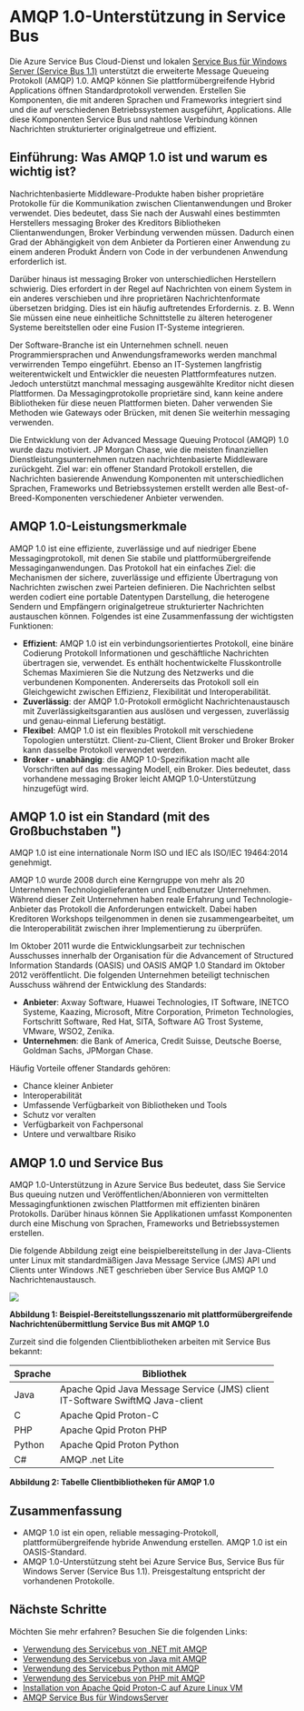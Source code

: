<properties 
    pageTitle="Übersicht über Service Bus AMQP | Microsoft Azure" 
    description="Informationen Sie zur Verwendung der erweiterten Message Queuing Protocol (AMQP) 1.0 in Azure." 
    services="service-bus" 
    documentationCenter=".net" 
    authors="sethmanheim" 
    manager="timlt" 
    editor=""/>

<tags 
    ms.service="service-bus" 
    ms.workload="na" 
    ms.tgt_pltfrm="na" 
    ms.devlang="multiple" 
    ms.topic="article" 
    ms.date="09/29/2016" 
    ms.author="sethm"/>



# <a name="amqp-10-support-in-service-bus"></a>AMQP 1.0-Unterstützung in Service Bus

Die Azure Service Bus Cloud-Dienst und lokalen [Service Bus für Windows Server (Service Bus 1.1)](https://msdn.microsoft.com/library/dn282144.aspx) unterstützt die erweiterte Message Queueing Protokoll (AMQP) 1.0. AMQP können Sie plattformübergreifende Hybrid Applications öffnen Standardprotokoll verwenden. Erstellen Sie Komponenten, die mit anderen Sprachen und Frameworks integriert sind und die auf verschiedenen Betriebssystemen ausgeführt, Applications. Alle diese Komponenten Service Bus und nahtlose Verbindung können Nachrichten strukturierter originalgetreue und effizient.

## <a name="introduction-what-is-amqp-10-and-why-is-it-important"></a>Einführung: Was AMQP 1.0 ist und warum es wichtig ist?

Nachrichtenbasierte Middleware-Produkte haben bisher proprietäre Protokolle für die Kommunikation zwischen Clientanwendungen und Broker verwendet. Dies bedeutet, dass Sie nach der Auswahl eines bestimmten Herstellers messaging Broker des Kreditors Bibliotheken Clientanwendungen, Broker Verbindung verwenden müssen. Dadurch einen Grad der Abhängigkeit von dem Anbieter da Portieren einer Anwendung zu einem anderen Produkt Ändern von Code in der verbundenen Anwendung erforderlich ist. 

Darüber hinaus ist messaging Broker von unterschiedlichen Herstellern schwierig. Dies erfordert in der Regel auf Nachrichten von einem System in ein anderes verschieben und ihre proprietären Nachrichtenformate übersetzen bridging. Dies ist ein häufig auftretendes Erfordernis. z. B. Wenn Sie müssen eine neue einheitliche Schnittstelle zu älteren heterogener Systeme bereitstellen oder eine Fusion IT-Systeme integrieren.

Der Software-Branche ist ein Unternehmen schnell. neuen Programmiersprachen und Anwendungsframeworks werden manchmal verwirrenden Tempo eingeführt. Ebenso an IT-Systemen langfristig weiterentwickelt und Entwickler die neuesten Plattformfeatures nutzen. Jedoch unterstützt manchmal messaging ausgewählte Kreditor nicht diesen Plattformen. Da Messagingprotokolle proprietäre sind, kann keine andere Bibliotheken für diese neuen Plattformen bieten. Daher verwenden Sie Methoden wie Gateways oder Brücken, mit denen Sie weiterhin messaging verwenden.

Die Entwicklung von der Advanced Message Queuing Protocol (AMQP) 1.0 wurde dazu motiviert. JP Morgan Chase, wie die meisten finanziellen Dienstleistungsunternehmen nutzen nachrichtenbasierte Middleware zurückgeht. Ziel war: ein offener Standard Protokoll erstellen, die Nachrichten basierende Anwendung Komponenten mit unterschiedlichen Sprachen, Frameworks und Betriebssystemen erstellt werden alle Best-of-Breed-Komponenten verschiedener Anbieter verwenden.

## <a name="amqp-10-technical-features"></a>AMQP 1.0-Leistungsmerkmale

AMQP 1.0 ist eine effiziente, zuverlässige und auf niedriger Ebene Messagingprotokoll, mit denen Sie stabile und plattformübergreifende Messaginganwendungen. Das Protokoll hat ein einfaches Ziel: die Mechanismen der sichere, zuverlässige und effiziente Übertragung von Nachrichten zwischen zwei Parteien definieren. Die Nachrichten selbst werden codiert eine portable Datentypen Darstellung, die heterogene Sendern und Empfängern originalgetreue strukturierter Nachrichten austauschen können. Folgendes ist eine Zusammenfassung der wichtigsten Funktionen:

*    **Effizient**: AMQP 1.0 ist ein verbindungsorientiertes Protokoll, eine binäre Codierung Protokoll Informationen und geschäftliche Nachrichten übertragen sie, verwendet. Es enthält hochentwickelte Flusskontrolle Schemas Maximieren Sie die Nutzung des Netzwerks und die verbundenen Komponenten. Andererseits das Protokoll soll ein Gleichgewicht zwischen Effizienz, Flexibilität und Interoperabilität.
*    **Zuverlässig**: der AMQP 1.0-Protokoll ermöglicht Nachrichtenaustausch mit Zuverlässigkeitsgarantien aus auslösen und vergessen, zuverlässig und genau-einmal Lieferung bestätigt.
*    **Flexibel**: AMQP 1.0 ist ein flexibles Protokoll mit verschiedene Topologien unterstützt. Client-zu-Client, Client Broker und Broker Broker kann dasselbe Protokoll verwendet werden.
*    **Broker - unabhängig**: die AMQP 1.0-Spezifikation macht alle Vorschriften auf das messaging Modell, ein Broker. Dies bedeutet, dass vorhandene messaging Broker leicht AMQP 1.0-Unterstützung hinzugefügt wird.

## <a name="amqp-10-is-a-standard-with-a-capital-s"></a>AMQP 1.0 ist ein Standard (mit des Großbuchstaben ")

AMQP 1.0 ist eine internationale Norm ISO und IEC als ISO/IEC 19464:2014 genehmigt.

AMQP 1.0 wurde 2008 durch eine Kerngruppe von mehr als 20 Unternehmen Technologielieferanten und Endbenutzer Unternehmen. Während dieser Zeit Unternehmen haben reale Erfahrung und Technologie-Anbieter das Protokoll die Anforderungen entwickelt. Dabei haben Kreditoren Workshops teilgenommen in denen sie zusammengearbeitet, um die Interoperabilität zwischen ihrer Implementierung zu überprüfen.

Im Oktober 2011 wurde die Entwicklungsarbeit zur technischen Ausschusses innerhalb der Organisation für die Advancement of Structured Information Standards (OASIS) und OASIS AMQP 1.0 Standard im Oktober 2012 veröffentlicht. Die folgenden Unternehmen beteiligt technischen Ausschuss während der Entwicklung des Standards:

*    **Anbieter**: Axway Software, Huawei Technologies, IT Software, INETCO Systeme, Kaazing, Microsoft, Mitre Corporation, Primeton Technologies, Fortschritt Software, Red Hat, SITA, Software AG Trost Systeme, VMware, WSO2, Zenika.
*    **Unternehmen**: die Bank of America, Credit Suisse, Deutsche Boerse, Goldman Sachs, JPMorgan Chase.

Häufig Vorteile offener Standards gehören:

*    Chance kleiner Anbieter
*    Interoperabilität
*    Umfassende Verfügbarkeit von Bibliotheken und Tools
*    Schutz vor veralten
*    Verfügbarkeit von Fachpersonal
*    Untere und verwaltbare Risiko

## <a name="amqp-10-and-service-bus"></a>AMQP 1.0 und Service Bus

AMQP 1.0-Unterstützung in Azure Service Bus bedeutet, dass Sie Service Bus queuing nutzen und Veröffentlichen/Abonnieren von vermittelten Messagingfunktionen zwischen Plattformen mit effizienten binären Protokolls. Darüber hinaus können Sie Applikationen umfasst Komponenten durch eine Mischung von Sprachen, Frameworks und Betriebssystemen erstellen.

Die folgende Abbildung zeigt eine beispielbereitstellung in der Java-Clients unter Linux mit standardmäßigen Java Message Service (JMS) API und Clients unter Windows .NET geschrieben über Service Bus AMQP 1.0 Nachrichtenaustausch.

![][0]

**Abbildung 1: Beispiel-Bereitstellungsszenario mit plattformübergreifende Nachrichtenübermittlung Service Bus mit AMQP 1.0**

Zurzeit sind die folgenden Clientbibliotheken arbeiten mit Service Bus bekannt:

| Sprache | Bibliothek                                                                       |
|----------|-------------------------------------------------------------------------------|
| Java     | Apache Qpid Java Message Service (JMS) client<br/>IT-Software SwiftMQ Java-client |
| C        | Apache Qpid Proton-C                                                          |
| PHP      | Apache Qpid Proton PHP                                                        |
| Python   | Apache Qpid Proton Python                                                     |
| C#       | AMQP .net Lite                                                                |

**Abbildung 2: Tabelle Clientbibliotheken für AMQP 1.0**

## <a name="summary"></a>Zusammenfassung

*    AMQP 1.0 ist ein open, reliable messaging-Protokoll, plattformübergreifende hybride Anwendung erstellen. AMQP 1.0 ist ein OASIS-Standard.
*    AMQP 1.0-Unterstützung steht bei Azure Service Bus, Service Bus für Windows Server (Service Bus 1.1). Preisgestaltung entspricht der vorhandenen Protokolle.

## <a name="next-steps"></a>Nächste Schritte

Möchten Sie mehr erfahren? Besuchen Sie die folgenden Links:

- [Verwendung des Servicebus von .NET mit AMQP]
- [Verwendung des Servicebus von Java mit AMQP]
- [Verwendung des Servicebus Python mit AMQP]
- [Verwendung des Servicebus von PHP mit AMQP]
- [Installation von Apache Qpid Proton-C auf Azure Linux VM]
- [AMQP Service Bus für WindowsServer]

[0]: ./media/service-bus-amqp-overview/service-bus-amqp-1.png
[Verwendung des Servicebus von .NET mit AMQP]: service-bus-amqp-dotnet.md
[Verwendung des Servicebus von Java mit AMQP]: service-bus-amqp-java.md
[Verwendung des Servicebus Python mit AMQP]: service-bus-amqp-python.md
[Verwendung des Servicebus von PHP mit AMQP]: service-bus-amqp-php.md
[Installation von Apache Qpid Proton-C auf Azure Linux VM]: service-bus-amqp-apache.md
[AMQP Service Bus für WindowsServer]: https://msdn.microsoft.com/library/dn574799.aspx